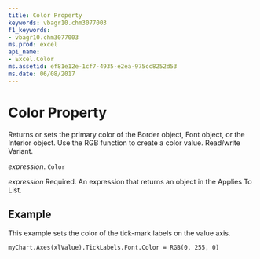 ```yaml
---
title: Color Property
keywords: vbagr10.chm3077003
f1_keywords:
- vbagr10.chm3077003
ms.prod: excel
api_name:
- Excel.Color
ms.assetid: ef81e12e-1cf7-4935-e2ea-975cc8252d53
ms.date: 06/08/2017
---
```



# Color Property

Returns or sets the primary color of the Border object, Font object, or the Interior object. Use the RGB function to create a color value. Read/write Variant.

 _expression_. `Color`

 _expression_ Required. An expression that returns an object in the Applies To List.


## Example

This example sets the color of the tick-mark labels on the value axis.


```vb
myChart.Axes(xlValue).TickLabels.Font.Color = RGB(0, 255, 0)
```



